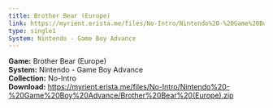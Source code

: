 ```yaml
---
title: Brother Bear (Europe)
link: https://myrient.erista.me/files/No-Intro/Nintendo%20-%20Game%20Boy%20Advance/Brother%20Bear%20(Europe).zip
type: single1
System: Nintendo - Game Boy Advance
---
```

<b>Game:</b> Brother Bear (Europe)<br>
<b>System:</b> Nintendo - Game Boy Advance<br>
<b>Collection:</b> No-Intro<br>
<b>Download:</b> https://myrient.erista.me/files/No-Intro/Nintendo%20-%20Game%20Boy%20Advance/Brother%20Bear%20(Europe).zip